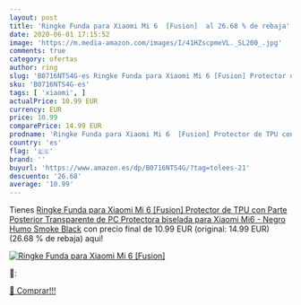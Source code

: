 ```yaml
---
layout: post
title: 'Ringke Funda para Xiaomi Mi 6  [Fusion]  al 26.68 % de rebaja'
date: 2020-06-01 17:15:52
image: 'https://m.media-amazon.com/images/I/41HZscpmeVL._SL200_.jpg'
comments: true
category: ofertas
author: ring
slug: 'B0716NTS4G-es Ringke Funda para Xiaomi Mi 6 [Fusion] Protector de TPU...'
sku: 'B0716NTS4G-es'
tags: [ 'xiaomi', ]
actualPrice: 10.99 EUR
currency: EUR
price: 10.99
comparePrice: 14.99 EUR
prodname: 'Ringke Funda para Xiaomi Mi 6  [Fusion] Protector de TPU con Parte Posterior Transparente de PC Protectora biselada para Xiaomi Mi6 - Negro Humo Smoke Black'
country: 'es'
flag: '🇪🇸'
brand: ''
buyurl: 'https://www.amazon.es/dp/B0716NTS4G/?tag=tolees-21'
descuento: '26.68'
average: '10.99'
---
```


Tienes [Ringke Funda para Xiaomi Mi 6  [Fusion] Protector de TPU con Parte Posterior Transparente de PC Protectora biselada para Xiaomi Mi6 - Negro Humo Smoke Black](https://www.amazon.es/dp/B0716NTS4G/?tag=tolees-21) con precio final de  10.99 EUR (original: 14.99 EUR) (26.68 %  de rebaja) aqui!

[![Ringke Funda para Xiaomi Mi 6  [Fusion] ](https://m.media-amazon.com/images/I/41HZscpmeVL._SL200_.jpg)](https://www.amazon.es/dp/B0716NTS4G/?tag=tolees-21)

🔎:


[🛒 Comprar!!!](https://www.amazon.es/dp/B0716NTS4G/?tag=tolees-21)
